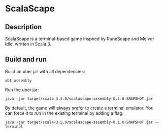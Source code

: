 # ScalaScape

## Description
ScalaScape is a terminal-based game inspired by RuneScape and Melvor Idle, written in Scala 3.

## Build and run

Build an uber jar with all dependencies:
```
sbt assembly
``` 

Run the uber jar:
```
java -jar target/scala-3.5.0/scalascape-assembly-0.1.0-SNAPSHOT.jar
```

By default, the game will always prefer to create a terminal emulator.
You can force it to run in the existing terminal by adding a flag:
```
java -jar target/scala-3.5.0/scalascape-assembly-0.1.0-SNAPSHOT.jar --terminal
```